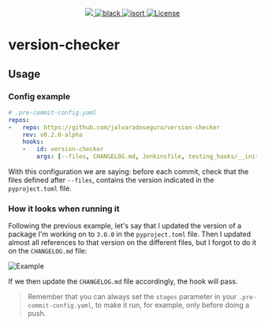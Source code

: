 <p align="center">
  <a href="https://codecov.io/gh/jalvaradosegura/version-checker">
    <img src="https://codecov.io/gh/jalvaradosegura/version-checker/branch/main/graph/badge.svg?token=GJMYL11SWF"/>
  </a>

  <a href="https://github.com/psf/black" target="_blank">
    <img src="https://img.shields.io/badge/code%20style-black-000000.svg" alt="black">
  </a>

  <a href="https://pycqa.github.io/isort/" target="_blank">
    <img src="https://img.shields.io/badge/%20imports-isort-%231674b1?style=flat&labelColor=ef8336" alt="isort">
  </a>

  <a href="https://github.com/jalvaradosegura/version-checker/actions/workflows/unit_tests.yml" target="_blank">
    <img src="https://github.com/jalvaradosegura/version-checker/actions/workflows/unit_tests.yml/badge.svg" alt="License">
  </a>

</p>

# version-checker
## Usage
### Config example
```yaml
# .pre-commit-config.yaml
repos:
-   repo: https://github.com/jalvaradosegura/version-checker
    rev: v0.2.0-alpha
    hooks:
    -   id: version-checker
        args: [--files, CHANGELOG.md, Jenkinsfile, testing_hooks/__init__.py]
```
With this configuration we are saying: before each commit, check that the files defined after `--files`, contains the version indicated in the `pyproject.toml` file.

### How it looks when running it
Following the previous example, let's say that I updated the version of a package I'm working on to `3.0.0` in the `pyproject.toml` file. Then I updated almost all references to that version on the different files, but I forgot to do it on the `CHANGELOG.md` file:

<img src="https://i.imgur.com/q2ZuYV6.png" alt="Example">

If we then update the `CHANGELOG.md` file accordingly, the hook will pass.

> Remember that you can always set the `stages` parameter in your `.pre-commit-config.yaml`, to make it run, for example, only before doing a push.

